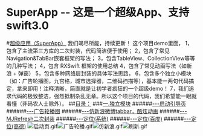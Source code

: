 # SuperApp -- 这是一个超级App、支持swift3.0
#[超级应用（SuperApp）](https://github.com/Friends-Home/SuperApp) 我们竭尽所能，持续更新！
这个项目demo里面，
1，包含了主流第三方库的二次封装，代码简洁便于使用；
2，包含了常见Navigation&TabBar嵌套框架的写法；
3，包含TableView、CollectionView等等的几种写法；
4，包含 RXSwift 框架的使用总结
4，包含了常见动画写法（如新浪 + 弹窗）
5，包含多种网络层封装的具体写法思路，
6，包含多个独立小模块（如：广告轮播图，九宫格，城市选择器，二维码扫描等），基本能一两句代码搞定，拿来即用！注释清晰，简直就是让初学者疯狂的一个超级demo！
7，我们追求代码的极致整洁，强烈抵制杂乱无章。所以这个项目的代码，我们希望能一眼就看懂（非码农人士除外）。
##[目录：](https://github.com/Friends-Home/SuperApp/blob/master/SuperApp/Class/SP_MainVC/SP_Datas.swift)
###[一.独立模块](https://github.com/Friends-Home/SuperApp/tree/master/SuperApp/Tool)
######[---启动引导页](https://github.com/Friends-Home/SuperApp/blob/master/SuperApp/Tool/SP_GuideVC/SP_GuideVC.swift)
######[---广告轮播图](https://github.com/Friends-Home/SuperApp/blob/master/SuperApp/Tool/SP_AdsView/SP_AdsView.swift)
######[---仿新浪微博tabbar，酷炫动画](https://github.com/Friends-Home/SuperApp/blob/master/SuperApp/Tool/SP_GridView/SP_TabMenuView.swift)
######[---MJRefresh二次封装](https://github.com/Friends-Home/SuperApp/blob/master/SuperApp/Tool/SP_MJRefresh/SP_MJRefresh.swift)
######[---定位(系统)](https://github.com/Friends-Home/SuperApp/blob/master/SuperApp/Tool/SP_LocationManager/SP_LocationManager.swift)
######[---定位(百度)]()
######[---定位(高德)]()
![启动页.gif](http://upload-images.jianshu.io/upload_images/2204247-cac7bcd4cebb464d.gif?imageMogr2/auto-orient/strip)![广告轮播.gif](http://upload-images.jianshu.io/upload_images/2204247-b5c02a638d6ed9a1.gif?imageMogr2/auto-orient/strip)![仿新浪.gif](http://upload-images.jianshu.io/upload_images/2204247-8dabd01fbf9a36ac.gif?imageMogr2/auto-orient/strip)![刷新.gif](http://upload-images.jianshu.io/upload_images/2204247-5c73d3712ca37dab.gif?imageMogr2/auto-orient/strip)
